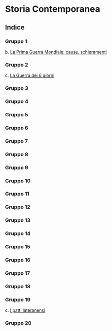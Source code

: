 # Storia Contemporanea

## Indice

### Gruppo 1

b. [La Prima Guerra Mondiale: cause, schieramenti](1b.md)

### Gruppo 2

c. [La Guerra dei 6 giorni](2c.md)

### Gruppo 3

### Gruppo 4

### Gruppo 5

### Gruppo 6

### Gruppo 7

### Gruppo 8

### Gruppo 9

### Gruppo 10

### Gruppo 11

### Gruppo 12

### Gruppo 13

### Gruppo 14

### Gruppo 15

### Gruppo 16

### Gruppo 17

### Gruppo 18

### Gruppo 19

c. [I patti lateranensi](19c.md)

### Gruppo 20

